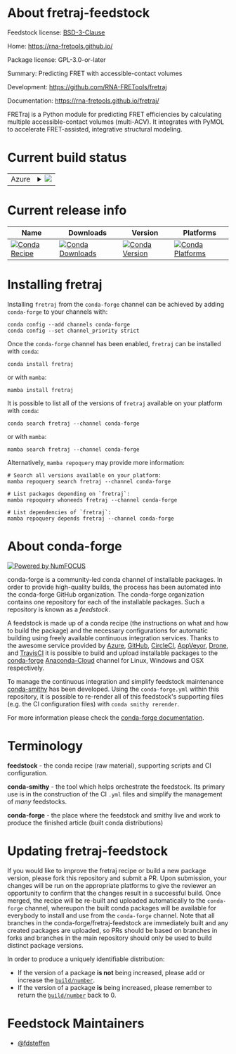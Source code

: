 About fretraj-feedstock
=======================

Feedstock license: [BSD-3-Clause](https://github.com/conda-forge/fretraj-feedstock/blob/main/LICENSE.txt)

Home: https://rna-fretools.github.io/

Package license: GPL-3.0-or-later

Summary: Predicting FRET with accessible-contact volumes

Development: https://github.com/RNA-FRETools/fretraj

Documentation: https://rna-fretools.github.io/fretraj/

FRETraj is a Python module for predicting FRET efficiencies by calculating multiple accessible-contact volumes (multi-ACV). It integrates with PyMOL to accelerate FRET-assisted, integrative structural modeling.


Current build status
====================


<table>
    
  <tr>
    <td>Azure</td>
    <td>
      <details>
        <summary>
          <a href="https://dev.azure.com/conda-forge/feedstock-builds/_build/latest?definitionId=13435&branchName=main">
            <img src="https://dev.azure.com/conda-forge/feedstock-builds/_apis/build/status/fretraj-feedstock?branchName=main">
          </a>
        </summary>
        <table>
          <thead><tr><th>Variant</th><th>Status</th></tr></thead>
          <tbody><tr>
              <td>linux_64_python3.10.____cpython</td>
              <td>
                <a href="https://dev.azure.com/conda-forge/feedstock-builds/_build/latest?definitionId=13435&branchName=main">
                  <img src="https://dev.azure.com/conda-forge/feedstock-builds/_apis/build/status/fretraj-feedstock?branchName=main&jobName=linux&configuration=linux%20linux_64_python3.10.____cpython" alt="variant">
                </a>
              </td>
            </tr><tr>
              <td>linux_64_python3.11.____cpython</td>
              <td>
                <a href="https://dev.azure.com/conda-forge/feedstock-builds/_build/latest?definitionId=13435&branchName=main">
                  <img src="https://dev.azure.com/conda-forge/feedstock-builds/_apis/build/status/fretraj-feedstock?branchName=main&jobName=linux&configuration=linux%20linux_64_python3.11.____cpython" alt="variant">
                </a>
              </td>
            </tr><tr>
              <td>linux_64_python3.8.____cpython</td>
              <td>
                <a href="https://dev.azure.com/conda-forge/feedstock-builds/_build/latest?definitionId=13435&branchName=main">
                  <img src="https://dev.azure.com/conda-forge/feedstock-builds/_apis/build/status/fretraj-feedstock?branchName=main&jobName=linux&configuration=linux%20linux_64_python3.8.____cpython" alt="variant">
                </a>
              </td>
            </tr><tr>
              <td>linux_64_python3.9.____cpython</td>
              <td>
                <a href="https://dev.azure.com/conda-forge/feedstock-builds/_build/latest?definitionId=13435&branchName=main">
                  <img src="https://dev.azure.com/conda-forge/feedstock-builds/_apis/build/status/fretraj-feedstock?branchName=main&jobName=linux&configuration=linux%20linux_64_python3.9.____cpython" alt="variant">
                </a>
              </td>
            </tr><tr>
              <td>osx_64_python3.10.____cpython</td>
              <td>
                <a href="https://dev.azure.com/conda-forge/feedstock-builds/_build/latest?definitionId=13435&branchName=main">
                  <img src="https://dev.azure.com/conda-forge/feedstock-builds/_apis/build/status/fretraj-feedstock?branchName=main&jobName=osx&configuration=osx%20osx_64_python3.10.____cpython" alt="variant">
                </a>
              </td>
            </tr><tr>
              <td>osx_64_python3.11.____cpython</td>
              <td>
                <a href="https://dev.azure.com/conda-forge/feedstock-builds/_build/latest?definitionId=13435&branchName=main">
                  <img src="https://dev.azure.com/conda-forge/feedstock-builds/_apis/build/status/fretraj-feedstock?branchName=main&jobName=osx&configuration=osx%20osx_64_python3.11.____cpython" alt="variant">
                </a>
              </td>
            </tr><tr>
              <td>osx_64_python3.8.____cpython</td>
              <td>
                <a href="https://dev.azure.com/conda-forge/feedstock-builds/_build/latest?definitionId=13435&branchName=main">
                  <img src="https://dev.azure.com/conda-forge/feedstock-builds/_apis/build/status/fretraj-feedstock?branchName=main&jobName=osx&configuration=osx%20osx_64_python3.8.____cpython" alt="variant">
                </a>
              </td>
            </tr><tr>
              <td>osx_64_python3.9.____cpython</td>
              <td>
                <a href="https://dev.azure.com/conda-forge/feedstock-builds/_build/latest?definitionId=13435&branchName=main">
                  <img src="https://dev.azure.com/conda-forge/feedstock-builds/_apis/build/status/fretraj-feedstock?branchName=main&jobName=osx&configuration=osx%20osx_64_python3.9.____cpython" alt="variant">
                </a>
              </td>
            </tr><tr>
              <td>win_64_python3.10.____cpython</td>
              <td>
                <a href="https://dev.azure.com/conda-forge/feedstock-builds/_build/latest?definitionId=13435&branchName=main">
                  <img src="https://dev.azure.com/conda-forge/feedstock-builds/_apis/build/status/fretraj-feedstock?branchName=main&jobName=win&configuration=win%20win_64_python3.10.____cpython" alt="variant">
                </a>
              </td>
            </tr><tr>
              <td>win_64_python3.11.____cpython</td>
              <td>
                <a href="https://dev.azure.com/conda-forge/feedstock-builds/_build/latest?definitionId=13435&branchName=main">
                  <img src="https://dev.azure.com/conda-forge/feedstock-builds/_apis/build/status/fretraj-feedstock?branchName=main&jobName=win&configuration=win%20win_64_python3.11.____cpython" alt="variant">
                </a>
              </td>
            </tr><tr>
              <td>win_64_python3.8.____cpython</td>
              <td>
                <a href="https://dev.azure.com/conda-forge/feedstock-builds/_build/latest?definitionId=13435&branchName=main">
                  <img src="https://dev.azure.com/conda-forge/feedstock-builds/_apis/build/status/fretraj-feedstock?branchName=main&jobName=win&configuration=win%20win_64_python3.8.____cpython" alt="variant">
                </a>
              </td>
            </tr><tr>
              <td>win_64_python3.9.____cpython</td>
              <td>
                <a href="https://dev.azure.com/conda-forge/feedstock-builds/_build/latest?definitionId=13435&branchName=main">
                  <img src="https://dev.azure.com/conda-forge/feedstock-builds/_apis/build/status/fretraj-feedstock?branchName=main&jobName=win&configuration=win%20win_64_python3.9.____cpython" alt="variant">
                </a>
              </td>
            </tr>
          </tbody>
        </table>
      </details>
    </td>
  </tr>
</table>

Current release info
====================

| Name | Downloads | Version | Platforms |
| --- | --- | --- | --- |
| [![Conda Recipe](https://img.shields.io/badge/recipe-fretraj-green.svg)](https://anaconda.org/conda-forge/fretraj) | [![Conda Downloads](https://img.shields.io/conda/dn/conda-forge/fretraj.svg)](https://anaconda.org/conda-forge/fretraj) | [![Conda Version](https://img.shields.io/conda/vn/conda-forge/fretraj.svg)](https://anaconda.org/conda-forge/fretraj) | [![Conda Platforms](https://img.shields.io/conda/pn/conda-forge/fretraj.svg)](https://anaconda.org/conda-forge/fretraj) |

Installing fretraj
==================

Installing `fretraj` from the `conda-forge` channel can be achieved by adding `conda-forge` to your channels with:

```
conda config --add channels conda-forge
conda config --set channel_priority strict
```

Once the `conda-forge` channel has been enabled, `fretraj` can be installed with `conda`:

```
conda install fretraj
```

or with `mamba`:

```
mamba install fretraj
```

It is possible to list all of the versions of `fretraj` available on your platform with `conda`:

```
conda search fretraj --channel conda-forge
```

or with `mamba`:

```
mamba search fretraj --channel conda-forge
```

Alternatively, `mamba repoquery` may provide more information:

```
# Search all versions available on your platform:
mamba repoquery search fretraj --channel conda-forge

# List packages depending on `fretraj`:
mamba repoquery whoneeds fretraj --channel conda-forge

# List dependencies of `fretraj`:
mamba repoquery depends fretraj --channel conda-forge
```


About conda-forge
=================

[![Powered by
NumFOCUS](https://img.shields.io/badge/powered%20by-NumFOCUS-orange.svg?style=flat&colorA=E1523D&colorB=007D8A)](https://numfocus.org)

conda-forge is a community-led conda channel of installable packages.
In order to provide high-quality builds, the process has been automated into the
conda-forge GitHub organization. The conda-forge organization contains one repository
for each of the installable packages. Such a repository is known as a *feedstock*.

A feedstock is made up of a conda recipe (the instructions on what and how to build
the package) and the necessary configurations for automatic building using freely
available continuous integration services. Thanks to the awesome service provided by
[Azure](https://azure.microsoft.com/en-us/services/devops/), [GitHub](https://github.com/),
[CircleCI](https://circleci.com/), [AppVeyor](https://www.appveyor.com/),
[Drone](https://cloud.drone.io/welcome), and [TravisCI](https://travis-ci.com/)
it is possible to build and upload installable packages to the
[conda-forge](https://anaconda.org/conda-forge) [Anaconda-Cloud](https://anaconda.org/)
channel for Linux, Windows and OSX respectively.

To manage the continuous integration and simplify feedstock maintenance
[conda-smithy](https://github.com/conda-forge/conda-smithy) has been developed.
Using the ``conda-forge.yml`` within this repository, it is possible to re-render all of
this feedstock's supporting files (e.g. the CI configuration files) with ``conda smithy rerender``.

For more information please check the [conda-forge documentation](https://conda-forge.org/docs/).

Terminology
===========

**feedstock** - the conda recipe (raw material), supporting scripts and CI configuration.

**conda-smithy** - the tool which helps orchestrate the feedstock.
                   Its primary use is in the construction of the CI ``.yml`` files
                   and simplify the management of *many* feedstocks.

**conda-forge** - the place where the feedstock and smithy live and work to
                  produce the finished article (built conda distributions)


Updating fretraj-feedstock
==========================

If you would like to improve the fretraj recipe or build a new
package version, please fork this repository and submit a PR. Upon submission,
your changes will be run on the appropriate platforms to give the reviewer an
opportunity to confirm that the changes result in a successful build. Once
merged, the recipe will be re-built and uploaded automatically to the
`conda-forge` channel, whereupon the built conda packages will be available for
everybody to install and use from the `conda-forge` channel.
Note that all branches in the conda-forge/fretraj-feedstock are
immediately built and any created packages are uploaded, so PRs should be based
on branches in forks and branches in the main repository should only be used to
build distinct package versions.

In order to produce a uniquely identifiable distribution:
 * If the version of a package **is not** being increased, please add or increase
   the [``build/number``](https://docs.conda.io/projects/conda-build/en/latest/resources/define-metadata.html#build-number-and-string).
 * If the version of a package **is** being increased, please remember to return
   the [``build/number``](https://docs.conda.io/projects/conda-build/en/latest/resources/define-metadata.html#build-number-and-string)
   back to 0.

Feedstock Maintainers
=====================

* [@fdsteffen](https://github.com/fdsteffen/)

